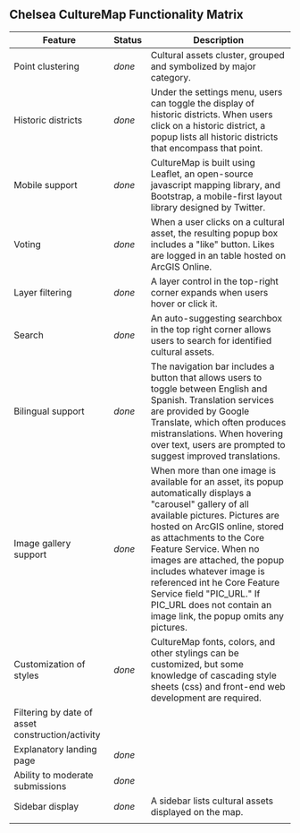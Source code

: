 <link href="https://fonts.googleapis.com/icon?family=Material+Icons"
      rel="stylesheet">

<style>
h1 {
  display:none
}

</style>

## Chelsea CultureMap Functionality Matrix

| Feature                                          | Status                             | Description                                                                                                                                                                                                                                                                                                                                                                                                            |
| ------------------------------------------------ | ---------------------------------- | ---------------------------------------------------------------------------------------------------------------------------------------------------------------------------------------------------------------------------------------------------------------------------------------------------------------------------------------------------------------------------------------------------------------------- |
| Point clustering                                 | <i class="material-icons">done</i> | Cultural assets cluster, grouped and symbolized by major category.                                                                                                                                                                                                                                                                                                                                                     |
| Historic districts                               | <i class="material-icons">done</i> | Under the settings menu, users can toggle the display of historic districts. When users click on a historic district, a popup lists all historic districts that encompass that point.                                                                                                                                                                                                                                  |
| Mobile support                                   | <i class="material-icons">done</i> | CultureMap is built using Leaflet, an open-source javascript mapping library, and Bootstrap, a mobile-first layout library designed by Twitter.                                                                                                                                                                                                                                                                        |
| Voting                                           | <i class="material-icons">done</i> | When a user clicks on a cultural asset, the resulting popup box includes a "like" button. Likes are logged in an table hosted on ArcGIS Online.                                                                                                                                                                                                                                                                        |
| Layer filtering                                  | <i class="material-icons">done</i> | A layer control in the top-right corner expands when users hover or click it.                                                                                                                                                                                                                                                                                                                                          |
| Search                                           | <i class="material-icons">done</i> | An auto-suggesting searchbox in the top right corner allows users to search for identified cultural assets.                                                                                                                                                                                                                                                                                                            |
| Bilingual support                                | <i class="material-icons">done</i> | The navigation bar includes a button that allows users to toggle between English and Spanish. Translation services are provided by Google Translate, which often produces mistranslations. When hovering over text, users are prompted to suggest improved translations.                                                                                                                                               |
| Image gallery support                            | <i class="material-icons">done</i> | When more than one image is available for an asset, its popup automatically displays a "carousel" gallery of all available pictures. Pictures are hosted on ArcGIS online, stored as attachments to the Core Feature Service. When no images are attached, the popup includes whatever image is referenced int he Core Feature Service field "PIC_URL." If PIC_URL does not contain an image link, the popup omits any pictures. |
| Customization of styles                          | <i class="material-icons">done</i> | CultureMap fonts, colors, and other stylings can be customized, but some knowledge of cascading style sheets (css) and front-end web development are required.                                                                                                                                                                                                                                                         |
| Filtering by date of asset construction/activity |                                    |                                                                                                                                                                                                                                                                                                                                                                                                                        |
| Explanatory landing page                         | <i class="material-icons">done</i> |                                                                                                                                                                                                                                                                                                                                                                                                                        |
| Ability to moderate submissions                  | <i class="material-icons">done</i> |                                                                                                                                                                                                                                                                                                                                                                                                                        |
| Sidebar display                                  | <i class="material-icons">done</i> | A sidebar lists cultural assets displayed on the map.                                                                                                                                                                                                                                                                                                                                                                  |
|                                                  |                                    |                                                                                                                                                                                                                                                                                                                                                                                                                        |
